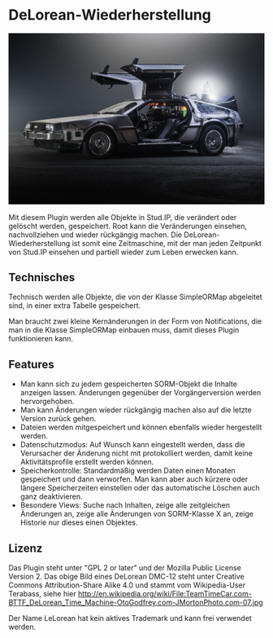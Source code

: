 # DeLorean-Wiederherstellung

![DeLorean](https://raw.githubusercontent.com/Krassmus/DeLorean/master/assets/TeamTimeCar.com-BTTF_DeLorean_Time_Machine-OtoGodfrey.com-JMortonPhoto.com-07.jpg)

Mit diesem Plugin werden alle Objekte in Stud.IP, die verändert oder gelöscht werden, gespeichert. Root kann die Veränderungen einsehen, nachvollziehen und wieder rückgängig machen. Die DeLorean-Wiederherstellung ist somit eine Zeitmaschine, mit der man jeden Zeitpunkt von Stud.IP einsehen und partiell wieder zum Leben erwecken kann.

## Technisches

Technisch werden alle Objekte, die von der Klasse SimpleORMap abgeleitet sind, in einer extra Tabelle gespeichert.

Man braucht zwei kleine Kernänderungen in der Form von Notifications, die man in die Klasse SimpleORMap einbauen muss, damit dieses Plugin funktionieren kann.

## Features

* Man kann sich zu jedem gespeicherten SORM-Objekt die Inhalte anzeigen lassen. Änderungen gegenüber der Vorgängerversion werden hervorgehoben.
* Man kann Änderungen wieder rückgängig machen also auf die letzte Version zurück gehen.
* Dateien werden mitgespeichert und können ebenfalls wieder hergestellt werden.
* Datenschutzmodus: Auf Wunsch kann eingestellt werden, dass die Verursacher der Änderung nicht mit protokolliert werden, damit keine Aktivitätsprofile erstellt werden können.
* Speicherkontrolle: Standardmäßig werden Daten einen Monaten gespeichert und dann verworfen. Man kann aber auch kürzere oder längere Speicherzeiten einstellen oder das automatische Löschen auch ganz deaktivieren.
* Besondere Views: Suche nach Inhalten, zeige alle zeitgleichen Änderungen an, zeige alle Änderungen von SORM-Klasse X an, zeige Historie nur dieses einen Objektes.

## Lizenz

Das Plugin steht unter "GPL 2 or later" und der Mozilla Public License Version 2. 
Das obige Bild eines DeLorean DMC-12 steht unter Creative Commons Attribution-Share Alike 4.0 und stammt vom Wikipedia-User Terabass, siehe hier http://en.wikipedia.org/wiki/File:TeamTimeCar.com-BTTF_DeLorean_Time_Machine-OtoGodfrey.com-JMortonPhoto.com-07.jpg

Der Name LeLorean hat kein aktives Trademark und kann frei verwendet werden.

